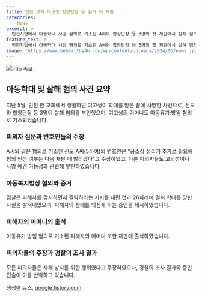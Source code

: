 ```yaml
---
title: 인천 교회 여고생 합창단장 등 혐의 첫 재판
categories:
  - News
excerpt: >
  인천지법에서 아동학대 사망 혐의로 기소된 A씨와 합창단장 등 3명의 첫 재판에서 살해 혐의를 부인하며 법정에 나섰다. 피해자는 교회에서 장기간에 걸쳐 학대를 받아 숨지게 됐고, 피고인들은 공소사실을 부분적으로 인정하면서도 혐의를 부인했다. 이들에게는 아동복지법 위반으로 추가 혐의가 적용됐으며, 피해자 어머니도 아동유기·방임 혐의로 기소됐다. 4명의 변호인들은 각자의 피고인에 대해 범행의 고의성이나 사망 예견 가능성을 부인하며 변론을 전개했다.
feature_text: >
  인천지법에서 아동학대 사망 혐의로 기소된 A씨와 합창단장 등 3명의 첫 재판에서 살해 혐의를 부인하며 법정에 나섰다. 피해자는 교회에서 장기간에 걸쳐 학대를 받아 숨지게 됐고, 피고인들은 공소사실을 부분적으로 인정하면서도 혐의를 부인했다. 이들에게는 아동복지법 위반으로 추가 혐의가 적용됐으며, 피해자 어머니도 아동유기·방임 혐의로 기소됐다. 4명의 변호인들은 각자의 피고인에 대해 범행의 고의성이나 사망 예견 가능성을 부인하며 변론을 전개했다.
image: 'https://www.behealthy4u.com/wp-content/uploads/2024/06/news.jpg'
---
```


<p><img src="https://www.behealthy4u.com/wp-content/uploads/2024/06/news.jpg" alt="info 속보" /></p>

<h2 data-ke-size="size26">아동학대 및 살해 혐의 사건 요약</h2>

<p data-ke-size="size16">지난 5월, 인천 한 교회에서 생활하던 여고생이 학대를 받은 끝에 사망한 사건으로, 신도와 합창단장 등 3명이 살해 혐의를 부인했으며, 여고생의 어머니도 아동유기·방임 혐의로 기소되었습니다.</p>

<h3>피의자 심문과 변호인들의 주장</h3>

<p data-ke-size="size16">A씨와 같은 혐의로 기소된 신도 A씨(54·여)의 변호인은 “공소장 정리가 추가로 필요해 혐의 인정 여부는 다음 재판 때 밝히겠다”고 주장하였고, 다른 피의자들도 고의성이나 사망 예견 가능성과 관련해 부인하였습니다.</p>

<h3>아동복지법상 혐의와 증거</h3>

<p data-ke-size="size16">검찰은 피해자를 감시하면서 결박하라는 지시를 내린 것과 26차례에 걸쳐 학대를 당한 사실을 밝혀내었으며, 피해자의 상태를 의심케 하는 증언을 제시하였습니다.</p>

<h3>피해자의 어머니의 출석</h3>

<p data-ke-size="size16">아동유기·방임 혐의로 기소된 피해자의 어머니 또한 재판에 출석하였습니다.</p>

<h3>피의자들의 주장과 경찰의 조사 결과</h3>

<p data-ke-size="size16">모든 피의자들은 자해 방지를 위한 행위였다고 주장하였으나, 경찰의 조사 결과와 증인 진술이 이를 반박하고 있습니다.</p>
생생한 뉴스, <a href="https://qoogle.tistory.com" rel="dofollow">qoogle.tistory.com</a>


